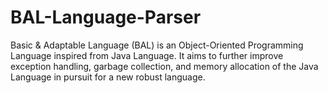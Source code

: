 # BAL-Language-Parser
Basic &amp; Adaptable Language (BAL) is an Object-Oriented Programming Language inspired from Java Language. It aims to further improve exception handling, garbage collection, and memory allocation of the Java Language in pursuit for a new robust language.
